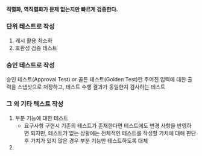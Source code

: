 
#### 직렬화, 역직렬화가 문제 없는지만 빠르게 검증한다.

### 단위 테스트로 작성

1. 캐시 활용 최소화
2. 호환성 검증 테스트

### 승인 테스트로 작성

승인 테스트(Approval Test) or 골든 테스트(Golden Test)란 주어진 입력에 대한 출력을 스냅샷으로 저장하고, 테스트 수행 결과가 동일한지 검사하는 테스트


### 그 외 기타 텍스트 작성

1. 부분 기능에 대한 테스트
	- 요구사항 구현시 기존의 테스트가 존재한다면 테스트에도 변경 사항을 반영하면 되지만, 테스트가 없는 상황에는 전체적인 테스트를 작성할 가치에 대해 판단 후 가치가 있지 않은 경우 부분 기능만 테스트하도록 대체
2. 